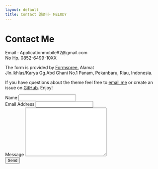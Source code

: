 ```yaml
---
layout: default
title: Contact 멜로디- MELODY
---
```


<div id="contact">
  <h1 class="pageTitle">Contact Me</h1>
  <div class="contactContent">
    <p class="intro">Email : Applicationmobile92@gmail.com <br> No Hp. 0852-6499-10XX </p>
    <p>The form is provided by <a href="http://formspree.io/">Formspree.</a> Alamat <br> Jln.Ikhlas/Karya Gg.Abd Ghani No.1 Panam, Pekanbaru, Riau, Indonesia.</p>
    <p>If you have questions about the theme feel free to <a href="mailto:Nikawati39@gmail.com">email me</a> or create an issue on <a href="https://ApplicationD.github.io">GitHub</a>. Enjoy!</p>
  </div>
  <form action="http://formspree.io/your@mail.com" method="POST">
    <label for="name">Name</label>    
    <input type="text" id="name" name="name" class="full-width"><br>
    <label for="email">Email Address</label>
    <input type="email" id="email" name="_replyto" class="full-width"><br>
    <label for="message">Message</label>
    <textarea name="message" id="message" cols="30" rows="10" class="full-width"></textarea><br>
    <input type="submit" value="Send" class="button">
  </form>
</div>
